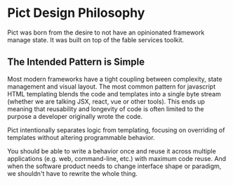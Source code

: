 # Pict Design Philosophy

Pict was born from the desire to not have an opinionated framework manage state.  It was built on top of the fable services toolkit.

## The Intended Pattern is Simple

Most modern frameworks have a tight coupling between complexity, state management and visual layout.  The most common pattern for javascript HTML templating blends the code and templates into a single byte stream (whether we are talking JSX, react, vue or other tools).  This ends up meaning that reusability and longevity of code is often limited to the purpose a developer originally wrote the code.

Pict intentionally separates logic from templating, focusing on overriding of templates without altering programmable behavior.

You should be able to write a behavior once and reuse it across multiple applications (e.g. web, command-line, etc.) with maximum code reuse.  And when the software product needs to change interface shape or paradigm, we shouldn't have to rewrite the whole thing.
